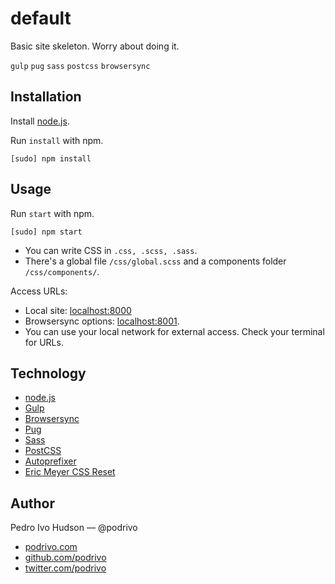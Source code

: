 # default
Basic site skeleton. Worry about doing it.

`gulp` `pug` `sass` `postcss` `browsersync`

## Installation
Install [node.js](https://nodejs.org/).

Run `install` with npm.

```
[sudo] npm install
```

## Usage
Run `start` with npm.

```
[sudo] npm start
```

+ You can write CSS in `.css, .scss, .sass`.
+ There's a global file `/css/global.scss` and a components folder `/css/components/`.

Access URLs:
+ Local site: [localhost:8000](http://localhost:8000/)
+ Browsersync options: [localhost:8001](http://localhost:8001/).
+ You can use your local network for external access. Check your terminal for URLs.

## Technology
+ [node.js](https://nodejs.org/)
+ [Gulp](https://gulpjs.com/)
+ [Browsersync](https://browsersync.io/)
+ [Pug](https://pugjs.org/)
+ [Sass](http://sass-lang.com/)
+ [PostCSS](http://postcss.org/)
+ [Autoprefixer](https://github.com/postcss/autoprefixer/)
+ [Eric Meyer CSS Reset](https://meyerweb.com/eric/tools/css/reset/)

## Author
Pedro Ivo Hudson — @podrivo

+ [podrivo.com](http://podrivo.com/)
+ [github.com/podrivo](http://github.com/podrivo/)
+ [twitter.com/podrivo](http://twitter.com/podrivo/)
